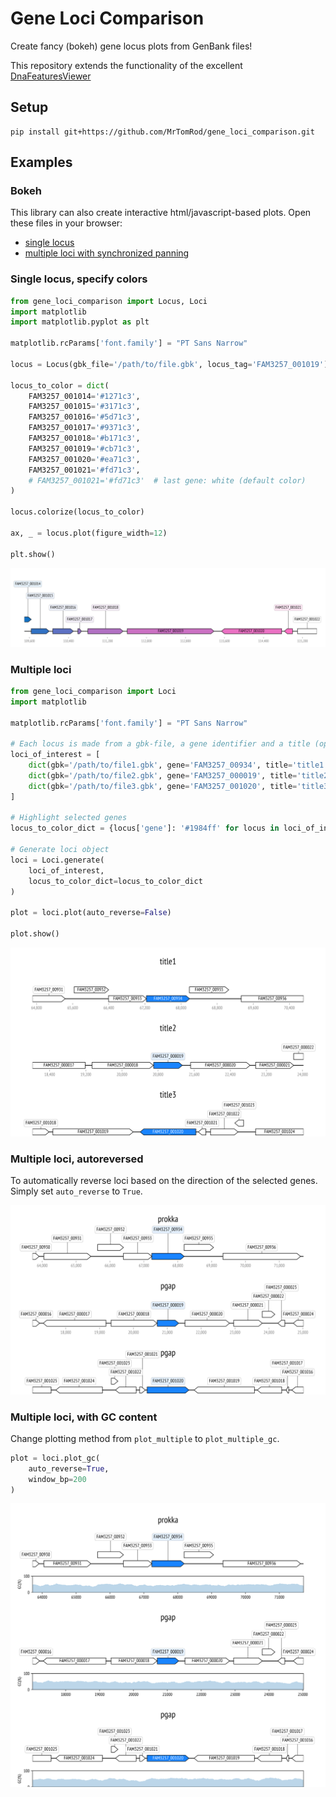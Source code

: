 # Gene Loci Comparison

Create fancy (bokeh) gene locus plots from GenBank files!

This repository extends the functionality of the excellent [DnaFeaturesViewer](https://edinburgh-genome-foundry.github.io/DnaFeaturesViewer/)

## Setup

```shell
pip install git+https://github.com/MrTomRod/gene_loci_comparison.git
```

## Examples

### Bokeh

This library can also create interactive html/javascript-based plots. Open these files in your browser:

- [single locus](tests/output/locus/test_single_locus_pgap.html)
- [multiple loci with synchronized panning](tests/output/loci/test_multiple_bokeh.html)

### Single locus, specify colors

```python
from gene_loci_comparison import Locus, Loci
import matplotlib
import matplotlib.pyplot as plt

matplotlib.rcParams['font.family'] = "PT Sans Narrow"

locus = Locus(gbk_file='/path/to/file.gbk', locus_tag='FAM3257_001019')

locus_to_color = dict(
    FAM3257_001014='#1271c3',
    FAM3257_001015='#3171c3',
    FAM3257_001016='#5d71c3',
    FAM3257_001017='#9371c3',
    FAM3257_001018='#b171c3',
    FAM3257_001019='#cb71c3',
    FAM3257_001020='#ea71c3',
    FAM3257_001021='#fd71c3',
    # FAM3257_001021='#fd71c3'  # last gene: white (default color)
)

locus.colorize(locus_to_color)

ax, _ = locus.plot(figure_width=12)

plt.show()
```

![](tests/output/locus/test_custom_colors.svg)

### Multiple loci

```python
from gene_loci_comparison import Loci
import matplotlib

matplotlib.rcParams['font.family'] = "PT Sans Narrow"

# Each locus is made from a gbk-file, a gene identifier and a title (optional)
loci_of_interest = [
    dict(gbk='/path/to/file1.gbk', gene='FAM3257_00934', title='title1'),
    dict(gbk='/path/to/file2.gbk', gene='FAM3257_000019', title='title2'),
    dict(gbk='/path/to/file3.gbk', gene='FAM3257_001020', title='title3'),
]

# Highlight selected genes
locus_to_color_dict = {locus['gene']: '#1984ff' for locus in loci_of_interest}

# Generate loci object
loci = Loci.generate(
    loci_of_interest,
    locus_to_color_dict=locus_to_color_dict
)

plot = loci.plot(auto_reverse=False)

plot.show()
```

![](tests/output/loci/test_multiple.svg)

### Multiple loci, autoreversed

To automatically reverse loci based on the direction of the selected genes. Simply set `auto_reverse` to `True`.

![](tests/output/loci/test_multiple_auto_reverse.svg)

### Multiple loci, with GC content

Change plotting method from `plot_multiple` to `plot_multiple_gc`.

```python
plot = loci.plot_gc(
    auto_reverse=True,
    window_bp=200
)

```

![](tests/output/loci/test_multiple_auto_reverse_gc.svg)
